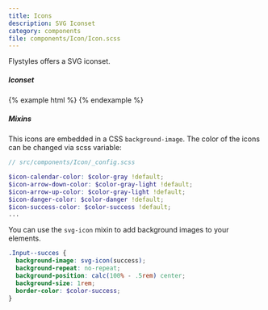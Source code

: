 ```yaml
---
title: Icons
description: SVG Iconset
category: components
file: components/Icon/Icon.scss
---
```


Flystyles offers a SVG iconset.

##### Iconset

{% example html %}
<span class="Icon Icon--calendar Icon--xl margin-md"></span>
<span class="Icon Icon--arrowDown Icon--xl margin-md"></span>
<span class="Icon Icon--arrowUp Icon--xl margin-md"></span>
<span class="Icon Icon--arrowLeft Icon--xl margin-md"></span>
<span class="Icon Icon--arrowRight Icon--xl margin-md"></span>
<span class="Icon Icon--success Icon--xl margin-md"></span>
<span class="Icon Icon--danger Icon--xl margin-md"></span>
{% endexample %}

##### Mixins

This icons are embedded in a CSS `background-image`.
The color of the icons can be changed via scss variable:

```scss
// src/components/Icon/_config.scss

$icon-calendar-color: $color-gray !default;
$icon-arrow-down-color: $color-gray-light !default;
$icon-arrow-up-color: $color-gray-light !default;
$icon-danger-color: $color-danger !default;
$icon-success-color: $color-success !default;
...
```

You can use the `svg-icon` mixin to add background images to your elements.

```scss
.Input--succes {
  background-image: svg-icon(success);
  background-repeat: no-repeat;
  background-position: calc(100% - .5rem) center;
  background-size: 1rem;
  border-color: $color-success;
}
```
